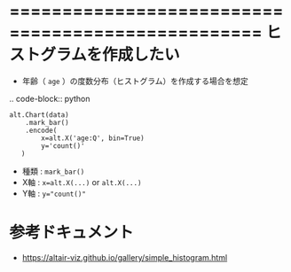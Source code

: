 ==================================================
ヒストグラムを作成したい
==================================================

- 年齢（ ``age`` ）の度数分布（ヒストグラム）を作成する場合を想定

.. code-block:: python

    alt.Chart(data)
        .mark_bar()
        .encode(
            x=alt.X('age:Q', bin=True)
            y='count()'
       )

- 種類 : ``mark_bar()``
- X軸 : ``x=alt.X(...)`` or ``alt.X(...)``
- Y軸 : ``y="count()"``

参考ドキュメント
==================================================

- https://altair-viz.github.io/gallery/simple_histogram.html
